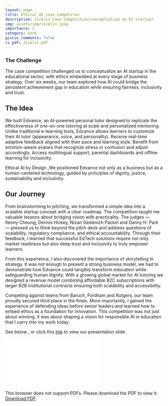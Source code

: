 ```yaml
---
layout: page
title: Ethical AI case Competiton
description: Zicklin Case Competition(conceptualize an AI startup)
img: assets/img/zicklin.jpeg
importance: 2
category: work
giscus_comments: false
cv_pdf: Zicklin.pdf
---
```


### The Challenge

The case competition challenged us to conceptualize an AI startup in the educational sector, with ethics embedded at every stage of business strategy. Over six weeks, our team explored how AI could bridge the persistent achievement gap in education while ensuring fairness, inclusivity and trust.

## The Idea

We built Edvance, an AI-powered personal tutor designed to replicate the effectiveness of one-on-one tutoring at scale and personalized mentoring. Unlike traditional e-learning tools, Edvance allows learners to customize their AI tutor (appearance, voice, and personality). Receive real-time adaptive feedback aligned with their pace and learning style. Benefit from emotion-aware avatars that recognize stress or confusion and adjust accordingly. Access multilingual support, parental dashboards and offline learning for inclusivity.


Ethical AI by Design ,We positioned Edvance not only as a business but as a human-centered technology, guided by principles of dignity, justice, sustainability and inclusivity.


## Our Journey

From brainstorming to pitching, we transformed a simple idea into a scalable startup concept with a clear roadmap. 
The competition taught me valuable lessons about bridging vision with practicality. The judges — Kenny Cheung, Dennis Hickey, Nizan Geslevich Packin and Danny H. Park — pressed us to think beyond the pitch deck and address questions of scalability, regulatory compliance, and ethical accountability. Through their feedback, I learned that successful EdTech solutions require not only market readiness but also deep trust and inclusivity to truly empower learners.

From this experience, I also discovered the importance of storytelling in strategy. It was not enough to present a strong business model, we had to demonstrate how Edvance could tangibly transform education while safeguarding human dignity. With a growing global market for AI tutoring we designed a revenue model combining affordable B2C subscriptions with larger B2B institutional contracts ensuring both scalability and accessibility.

Competing against teams from Baruch, Fordham and Rutgers, our team proudly secured third place in the finals. More importantly, I gained the experience of defending ideas before senior leaders and learned how to embed ethics as a foundation for innovation. This competition was not just about winning, it was about shaping a vision for responsible AI in education that I carry into my work today.



See below , or click this  [link](../assets/pdf/Zicklin.pdf)  to view our presentation slide.


<div style="margin-left: auto;margin-right: auto;">
    <object data="../assets/pdf/Zicklin.pdf" type="application/pdf" width="825px" height="1175px">
        <embed src="../assets/pdf/Zicklin.pdf">
            <p>This browser does not support PDFs. Please download the PDF to view it: <a href="../assets/pdf/Zicklin.pdf">Download PDF</a>.</p>
        </embed>
    </object>
</div>
